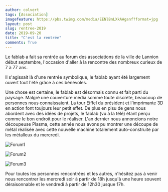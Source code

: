 ```yaml
---
author: colvert
tags: [Association]
imagefeature: https://pbs.twimg.com/media/EENlBnLXkAAganf?format=jpg
layout: post
slug: rentree-2019
date: 2019-09-20
title: "C'est la rentrée"
comments: True
---
```


Le fablab a fait sa rentrée au forum des associations de la ville de Lannion
début septembre, l'occasion d'aller à la rencontre des nombreux curieux de 7 à
77 ans.

Il s'agissait là d'une rentrée symbolique, le fablab ayant été largement ouvert
tout l'été grâce à ces bénévoles.

Une chose est certaine, le fablab est désormais connu et fait parti du paysage.
Malgré une couverture média somme toute discrète, beaucoup de personnes nous
connaissaient. La tour Eiffel du président et l'imprimante 3D en action font
toujours leur petit effet. De plus en plsu de gens nous abordent avec des idées
de projets, le fablab (vu à la télé) étant perçu comme le bon endroit pour le
réaliser.
L'an dernier nous annoncions notre découpeuse Plasma, cette année nous avons pu
montrer une découpe de métal réalisée avec cette nouvelle machine totalement
auto-construite par les métalleux du mercredi.

![Forum1](https://pbs.twimg.com/media/ED3fpa7XsAAiAHb?format=jpg)

![Forum2](https://pbs.twimg.com/media/ED2QZTuX4AASogH?format=jpg)

![Forum3](https://pbs.twimg.com/media/EDxrpWnXoAAHX0F?format=jpg)

Pour toutes les personnes rencontrées et les autres, n'hésitez pas à venir nous
rencontrer les mercredi soir à partir de 18h jusqu'à une heure souvent
déraisonnable et le vendredi à partir de 12h30 jusque 17h.
